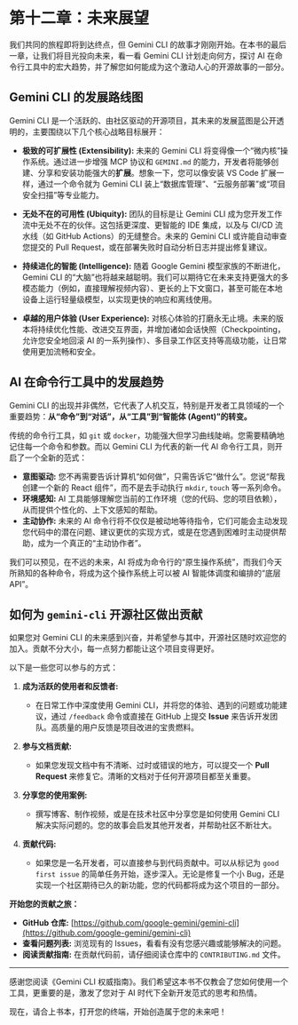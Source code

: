 # 第十二章：未来展望

我们共同的旅程即将到达终点，但 Gemini CLI 的故事才刚刚开始。在本书的最后一章，让我们将目光投向未来，看一看 Gemini CLI 计划走向何方，探讨 AI 在命令行工具中的宏大趋势，并了解您如何能成为这个激动人心的开源故事的一部分。

## Gemini CLI 的发展路线图

Gemini CLI 是一个活跃的、由社区驱动的开源项目，其未来的发展蓝图是公开透明的，主要围绕以下几个核心战略目标展开：

*   **极致的可扩展性 (Extensibility):** 未来的 Gemini CLI 将变得像一个“微内核”操作系统。通过进一步增强 MCP 协议和 `GEMINI.md` 的能力，开发者将能够创建、分享和安装功能强大的**扩展**。想象一下，您可以像安装 VS Code 扩展一样，通过一个命令就为 Gemini CLI 装上“数据库管理”、“云服务部署”或“项目安全扫描”等专业能力。

*   **无处不在的可用性 (Ubiquity):** 团队的目标是让 Gemini CLI 成为您开发工作流中无处不在的伙伴。这包括更深度、更智能的 IDE 集成，以及与 CI/CD 流水线（如 GitHub Actions）的无缝整合。未来的 Gemini CLI 或许能自动审查您提交的 Pull Request，或在部署失败时自动分析日志并提出修复建议。

*   **持续进化的智能 (Intelligence):** 随着 Google Gemini 模型家族的不断进化，Gemini CLI 的“大脑”也将越来越聪明。我们可以期待它在未来支持更强大的多模态能力（例如，直接理解视频内容）、更长的上下文窗口，甚至可能在本地设备上运行轻量级模型，以实现更快的响应和离线使用。

*   **卓越的用户体验 (User Experience):** 对核心体验的打磨永无止境。未来的版本将持续优化性能、改进交互界面，并增加诸如会话快照（Checkpointing，允许您安全地回滚 AI 的一系列操作）、多目录工作区支持等高级功能，让日常使用更加流畅和安全。

## AI 在命令行工具中的发展趋势

Gemini CLI 的出现并非偶然，它代表了人机交互，特别是开发者工具领域的一个重要趋势：**从“命令”到“对话”，从“工具”到“智能体 (Agent)”的转变。**

传统的命令行工具，如 `git` 或 `docker`，功能强大但学习曲线陡峭。您需要精确地记住每一个命令和参数。而以 Gemini CLI 为代表的新一代 AI 命令行工具，则开启了一个全新的范式：
*   **意图驱动:** 您不再需要告诉计算机“如何做”，只需告诉它“做什么”。您说“帮我创建一个新的 React 组件”，而不是去手动执行 `mkdir`, `touch` 等一系列命令。
*   **环境感知:** AI 工具能够理解您当前的工作环境（您的代码、您的项目依赖），从而提供个性化的、上下文感知的帮助。
*   **主动协作:** 未来的 AI 命令行将不仅仅是被动地等待指令，它们可能会主动发现您代码中的潜在问题、建议更优的实现方式，或是在您遇到困难时主动提供帮助，成为一个真正的“主动协作者”。

我们可以预见，在不远的未来，AI 将成为命令行的“原生操作系统”，而我们今天所熟知的各种命令，将成为这个操作系统上可以被 AI 智能体调度和编排的“底层 API”。

## 如何为 `gemini-cli` 开源社区做出贡献

如果您对 Gemini CLI 的未来感到兴奋，并希望参与其中，开源社区随时欢迎您的加入。贡献不分大小，每一点努力都能让这个项目变得更好。

以下是一些您可以参与的方式：

1.  **成为活跃的使用者和反馈者:**
    *   在日常工作中深度使用 Gemini CLI，并将您的体验、遇到的问题或功能建议，通过 `/feedback` 命令或直接在 GitHub 上提交 **Issue** 来告诉开发团队。高质量的用户反馈是项目改进的宝贵燃料。

2.  **参与文档贡献:**
    *   如果您发现文档中有不清晰、过时或错误的地方，可以提交一个 **Pull Request** 来修复它。清晰的文档对于任何开源项目都至关重要。

3.  **分享您的使用案例:**
    *   撰写博客、制作视频，或是在技术社区中分享您是如何使用 Gemini CLI 解决实际问题的。您的故事会启发其他开发者，并帮助社区不断壮大。

4.  **贡献代码:**
    *   如果您是一名开发者，可以直接参与到代码贡献中。可以从标记为 `good first issue` 的简单任务开始，逐步深入。无论是修复一个小 Bug，还是实现一个社区期待已久的新功能，您的代码都将成为这个项目的一部分。

**开始您的贡献之旅：**
*   **GitHub 仓库:** [https://github.com/google-gemini/gemini-cli](https://github.com/google-gemini/gemini-cli)
*   **查看问题列表:** 浏览现有的 Issues，看看有没有您感兴趣或能够解决的问题。
*   **阅读贡献指南:** 在贡献代码前，请仔细阅读仓库中的 `CONTRIBUTING.md` 文件。

---

感谢您阅读《Gemini CLI 权威指南》。我们希望这本书不仅教会了您如何使用一个工具，更重要的是，激发了您对于 AI 时代下全新开发范式的思考和热情。

现在，请合上书本，打开您的终端，开始创造属于您的未来吧！

